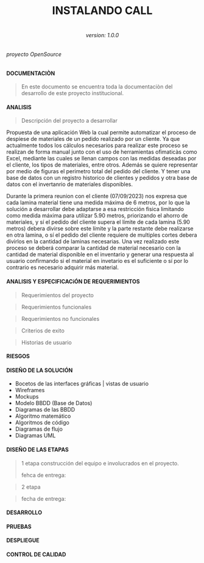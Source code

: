 <h1 align="center">INSTALANDO CALL<h1> 

<h6 align="center">version: 1.0.0<h6>

<p>proyecto OpenSource</p>

#### DOCUMENTACIÒN

> En este documento se encuentra toda la documentaciòn del desarrollo de este proyecto institucional.

#### ANALISIS

> Descripción del proyecto a desarrollar

Propuesta de una aplicación Web la cual permite automatizar el proceso de despiese de materiales de un pedido realizado por un cliente. Ya que actualmente todos los cálculos necesarios para realizar este proceso se realizan de forma manual junto con el uso de herramientas ofimaticàs como Excel, mediante las cuales se llenan campos con las medidas deseadas por el cliente, los tipos de materiales, entre otros. Además se quiere representar por medio de figuras el perimetro total del pedido del cliente. Y tener una base de datos con un registro historico de clientes y pedidos y otra base de datos con el invertanrio de materiales disponibles.

Durante la primera reunion con el cliente (07/09/2023) nos expresa que cada lamina material tiene una medida máxima de 6 metros, por lo que la solución a desarrollar debe adaptarse a esa restricción fisica limitando como medida máxima para utilizar 5.90 metros, priorizando el ahorro de materiales, y sí el pedido del cliente supera el límite de cada lamina (5.90 metros) debera divirse sobre este límite y la parte restante debe realizarse en otra lamina, o sí el pedido del cliente requiere de multiples cortes debera divirlos en la cantidad de laminas necesarias. Una vez realizado este proceso se deberá comparar la cantidad de material necesario con la cantidad de material disponible en el inventario y generar una respuesta al usuario confirmando si el material en invetario es el suficiente o sí por lo contrario es necesario adquirir más material.

#### ANALISIS Y ESPECIFICACiÓN DE REQUERIMIENTOS

> Requerimientos del proyecto


> Requerimientos funcionales


> Requerimientos no funcionales


> Criterios de exito


> Historias de usuario


#### RIESGOS 

#### DISEÑO DE LA SOLUCIÓN

- Bocetos de las interfaces gráficas | vistas de usuario
- Wireframes
- Mockups
- Modelo BBDD (Base de Datos)
- Diagramas de las BBDD
- Algoritmo matemático
- Algoritmos de código
- Diagramas de flujo
- Diagramas UML

#### DISEÑO DE LAS ETAPAS

> 1 etapa
> construcción del equipo e involucrados en el proyecto.
>
> fehca de entrega:

> 2 etapa

> fecha de entrega:

#### DESARROLLO

#### PRUEBAS


#### DESPLIEGUE

#### CONTROL DE CALIDAD

